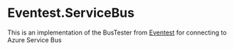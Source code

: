 # Eventest.ServiceBus

This is an implementation of the BusTester from [Eventest](https://www.npmjs.com/package/eventest) for connecting to Azure Service Bus